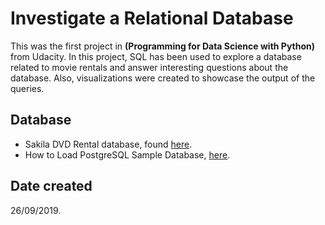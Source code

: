 # Investigate a Relational Database
This was the first project in **(Programming for Data Science with Python)** from Udacity. In this project, SQL has been used to explore a database related to movie rentals and answer interesting questions about the database. Also, visualizations were created to showcase the output of the queries.

## Database
- Sakila DVD Rental database, found [here](https://www.postgresqltutorial.com/postgresql-sample-database/).
- How to Load PostgreSQL Sample Database, [here](https://www.postgresqltutorial.com/load-postgresql-sample-database/).


## Date created
26/09/2019.
